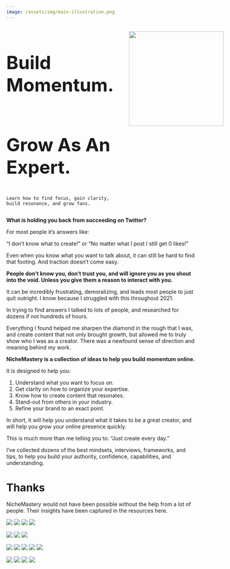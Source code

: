```yaml
---
image: /assets/img/main-illustration.png
---
```


<div class="hero" style="display:flex; flex-direction:row;">

  <div style="flex:1; flex-direction:column; display:flex; justify-content:center;">
    <h1 style="font-size:calc(1.2rem + 3vmin)">Build Momentum.</h1>
    <h1 style="font-size:calc(1.2rem + 3vmin)">Grow As An Expert.</h1>

    Learn how to find focus, gain clarity, build resonance, and grow fans.
  </div>

  <figure id="hero-image" style="flex:1; text-align:center;">
    <img style="width: 250px; padding-right: 10px" src='/assets/img/main-illustration-nobg.png'>
  </figure>

</div>


**What is holding you back from succeeding on Twitter?**

For most people it’s answers like:

“I don’t know what to create!” or “No matter what I post I still get 0 likes!”

Even when you know what you want to talk about, it can still be hard to find that footing. And traction doesn’t come easy.

**People don’t know you, don’t trust you, and will ignore you as you shout into the void. Unless you give them a reason to interact with you.**

It can be incredibly frustrating, demoralizing, and leads most people to just quit outright. I know because I struggled with this throughout 2021.

In trying to find answers I talked to lots of people, and researched for dozens if not hundreds of hours.

Everything I found helped me sharpen the diamond in the rough that I was, and create content that not only brought growth, but allowed me to truly show who I was as a creator. There was a newfound sense of direction and meaning behind my work.

**NicheMastery is a collection of ideas to help you build momentum online.**

It is designed to help you:

1. Understand what you want to focus on.
2. Get clarity on how to organize your expertise.
3. Know how to create content that resonates.
4. Stand-out from others in your industry.
5. Refine your brand to an exact point.

In short, it will help you understand what it takes to be a great creator, and will help you grow your online presence quickly.

This is much more than me telling you to: “Just create every day.”

I’ve collected dozens of the best mindsets, interviews, frameworks, and tips, to help you build your authority, confidence, capabilities, and understanding.



# Thanks

NicheMastery would not have been possible without the help from a lot of people. Their insights have been captured in the resources here.


<div class="gallery">
<!-- those that gave 1:1 converations & recorded interview -->
<a href="https://twitter.com/jspector"><img src='/assets/img/profile/jspector.jpg'></a>
<a href="https://twitter.com/bazzaruto"><img src='/assets/img/profile/bazzaruto.jpg'></a>
<a href="https://twitter.com/arvidkahl"><img src='/assets/img/profile/arvidkahl.jpg'></a>
<a href="https://twitter.com/iamclintmurphy"><img src='/assets/img/profile/iamclintmurphy.jpg'></a>


<a href="https://twitter.com/growthcurrency"><img src='/assets/img/profile/growthcurrency.jpg'></a>
<a href="https://twitter.com/ungatedcreative"><img src='/assets/img/profile/ungatedcreative.jpg'></a>
<a href="https://twitter.com/jessievbreugel"><img src='/assets/img/profile/jessievbreugel.jpg'></a>

<!-- those that we interviewed / gave tips -->
<a href="https://twitter.com/briandito"><img src='/assets/img/profile/briandito.jpg'></a>
<a href="https://twitter.com/brandwithdan"><img src='/assets/img/profile/brandwithdan.jpg'></a>
<a href="https://twitter.com/anthonycastrio"><img src='/assets/img/profile/anthonycastrio.jpg'></a>
<a href="https://twitter.com/william3willis"><img src='/assets/img/profile/william3willis.jpg'></a>
<a href="https://twitter.com/quinnwasgaming"><img src='/assets/img/profile/quinnwasgaming.jpg'></a>

<!-- those that had insightful courses -->
<a href="https://twitter.com/lifemathmoney"><img src='/assets/img/profile/lifemathmoney.jpg'></a>
<a href="https://twitter.com/prathkum"><img src='/assets/img/profile/prathkum.jpg'></a>
<a href="https://twitter.com/wellpaidgeek"><img src='/assets/img/profile/wellpaidgeek.jpg'></a>
<a href="https://twitter.com/sahilbloom"><img src='/assets/img/profile/sahilbloom.jpg'></a>

<!-- for testing
<a href="https://twitter.com/vineetsinha"><img src='/assets/img/profile/vineetsinha.jpg'></a>
-->

</div>
